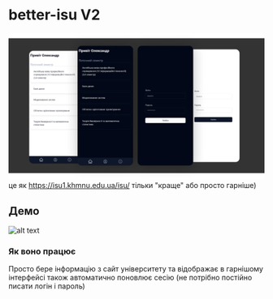 # better-isu V2

![alt text](cover.png)
це як https://isu1.khmnu.edu.ua/isu/ тільки "краще" або просто гарніше)

## Демо
![alt text](showcase.gif)

### Як воно працює

Просто бере інформацію з сайт університету та відображає в гарнішому інтерфейсі
також автоматично поновлює сесію
(не потрібно постійно писати логін і пароль)


